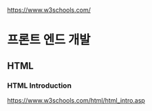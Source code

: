 https://www.w3schools.com/

# 프론트 엔드 개발

## HTML

### HTML Introduction
https://www.w3schools.com/html/html_intro.asp



